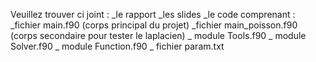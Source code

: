 Veuillez trouver ci  joint : 
_le rapport
_les slides
_le code comprenant :
    _fichier main.f90 (corps principal du projet)
    _fichier main_poisson.f90 (corps secondaire pour tester le laplacien)
    _ module Tools.f90
    _ module Solver.f90
    _ module Function.f90
    _ fichier param.txt
